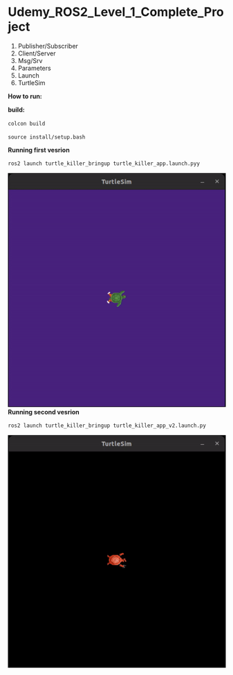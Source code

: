# Udemy_ROS2_Level_1_Complete_Project

1. Publisher/Subscriber
2. Client/Server
3. Msg/Srv
4. Parameters
5. Launch
6. TurtleSim


**How to run:**

**build:**

`colcon build`

`source install/setup.bash`

**Running first vesrion** 
```bash
ros2 launch turtle_killer_bringup turtle_killer_app.launch.pyy
```
![using a color picker](gifs/v1.gif)
**Running second vesrion** 
```bash
ros2 launch turtle_killer_bringup turtle_killer_app_v2.launch.py
```
![using a color picker](gifs/v2.gif)
